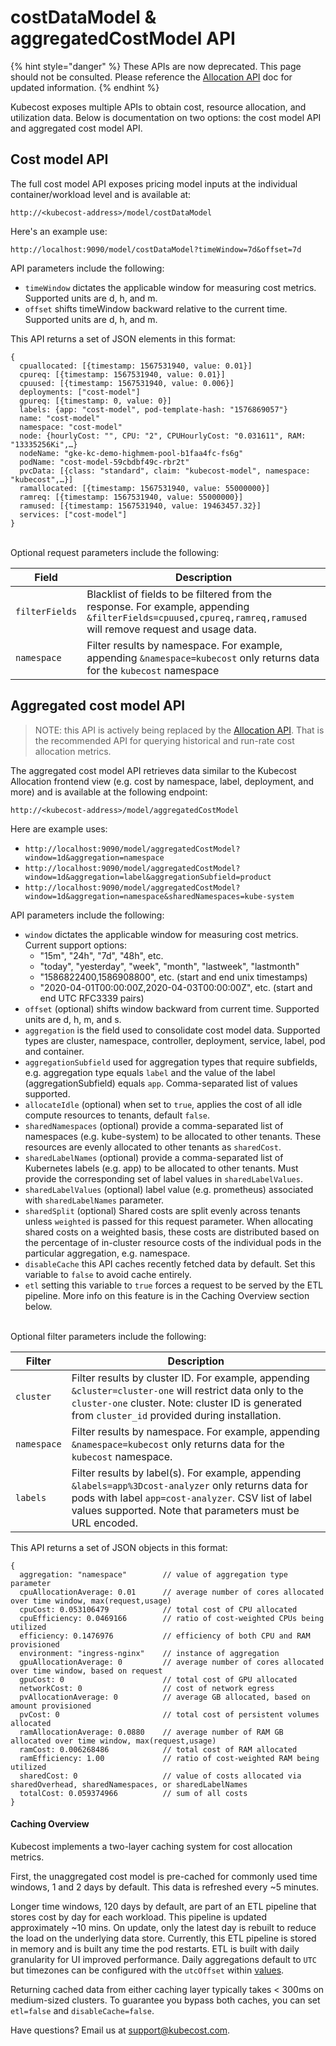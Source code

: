 # costDataModel & aggregatedCostModel API

{% hint style="danger" %}
These APIs are now deprecated. This page should not be consulted. Please reference the [Allocation API](/apis/monitoring-apis/api-allocation.md) doc for updated information.
{% endhint %}

Kubecost exposes multiple APIs to obtain cost, resource allocation, and utilization data. Below is documentation on two options: the cost model API and aggregated cost model API.

## Cost model API

The full cost model API exposes pricing model inputs at the individual container/workload level and is available at:

`http://<kubecost-address>/model/costDataModel`

Here's an example use:

`http://localhost:9090/model/costDataModel?timeWindow=7d&offset=7d`

API parameters include the following:

* `timeWindow` dictates the applicable window for measuring cost metrics. Supported units are d, h, and m.
* `offset` shifts timeWindow backward relative to the current time. Supported units are d, h, and m.

This API returns a set of JSON elements in this format:

```
{
  cpuallocated: [{timestamp: 1567531940, value: 0.01}]
  cpureq: [{timestamp: 1567531940, value: 0.01}]
  cpuused: [{timestamp: 1567531940, value: 0.006}]
  deployments: ["cost-model"]
  gpureq: [{timestamp: 0, value: 0}]
  labels: {app: "cost-model", pod-template-hash: "1576869057"}
  name: "cost-model"
  namespace: "cost-model"
  node: {hourlyCost: "", CPU: "2", CPUHourlyCost: "0.031611", RAM: "13335256Ki",…}
  nodeName: "gke-kc-demo-highmem-pool-b1faa4fc-fs6g"
  podName: "cost-model-59cbdbf49c-rbr2t"
  pvcData: [{class: "standard", claim: "kubecost-model", namespace: "kubecost",…}]
  ramallocated: [{timestamp: 1567531940, value: 55000000}]
  ramreq: [{timestamp: 1567531940, value: 55000000}]
  ramused: [{timestamp: 1567531940, value: 19463457.32}]
  services: ["cost-model"]
}
```

\
Optional request parameters include the following:

| Field          | Description                                                                                                                                                    |
| -------------- | -------------------------------------------------------------------------------------------------------------------------------------------------------------- |
| `filterFields` | Blacklist of fields to be filtered from the response. For example, appending `&filterFields=cpuused,cpureq,ramreq,ramused` will remove request and usage data. |
| `namespace`    | Filter results by namespace. For example, appending `&namespace=kubecost` only returns data for the `kubecost` namespace                                       |

## Aggregated cost model API

> NOTE: this API is actively being replaced by the [Allocation API](/apis/monitoring-apis/api-allocation.md). That is the recommended API for querying historical and run-rate cost allocation metrics.

The aggregated cost model API retrieves data similar to the Kubecost Allocation frontend view (e.g. cost by namespace, label, deployment, and more) and is available at the following endpoint:

`http://<kubecost-address>/model/aggregatedCostModel`

Here are example uses:

* `http://localhost:9090/model/aggregatedCostModel?window=1d&aggregation=namespace`
* `http://localhost:9090/model/aggregatedCostModel?window=1d&aggregation=label&aggregationSubfield=product`
* `http://localhost:9090/model/aggregatedCostModel?window=1d&aggregation=namespace&sharedNamespaces=kube-system`

API parameters include the following:

* `window` dictates the applicable window for measuring cost metrics. Current support options:
  * "15m", "24h", "7d", "48h", etc.
  * "today", "yesterday", "week", "month", "lastweek", "lastmonth"
  * "1586822400,1586908800", etc. (start and end unix timestamps)
  * "2020-04-01T00:00:00Z,2020-04-03T00:00:00Z", etc. (start and end UTC RFC3339 pairs)
* `offset` (optional) shifts window backward from current time. Supported units are d, h, m, and s.
* `aggregation` is the field used to consolidate cost model data. Supported types are cluster, namespace, controller, deployment, service, label, pod and container.
* `aggregationSubfield` used for aggregation types that require subfields, e.g. aggregation type equals `label` and the value of the label (aggregationSubfield) equals `app`. Comma-separated list of values supported.
* `allocateIdle` (optional) when set to `true`, applies the cost of all idle compute resources to tenants, default `false`.
* `sharedNamespaces` (optional) provide a comma-separated list of namespaces (e.g. kube-system) to be allocated to other tenants. These resources are evenly allocated to other tenants as `sharedCost`.
* `sharedLabelNames` (optional) provide a comma-separated list of Kubernetes labels (e.g. app) to be allocated to other tenants. Must provide the corresponding set of label values in `sharedLabelValues`.
* `sharedLabelValues` (optional) label value (e.g. prometheus) associated with `sharedLabelNames` parameter.
* `sharedSplit` (optional) Shared costs are split evenly across tenants unless `weighted` is passed for this request parameter. When allocating shared costs on a weighted basis, these costs are distributed based on the percentage of in-cluster resource costs of the individual pods in the particular aggregation, e.g. namespace.
* `disableCache` this API caches recently fetched data by default. Set this variable to `false` to avoid cache entirely.
* `etl` setting this variable to `true` forces a request to be served by the ETL pipeline. More info on this feature is in the Caching Overview section below.

\
Optional filter parameters include the following:

| Filter      | Description                                                                                                                                                                                                               |
| ----------- | ------------------------------------------------------------------------------------------------------------------------------------------------------------------------------------------------------------------------- |
| `cluster`   | Filter results by cluster ID. For example, appending `&cluster=cluster-one` will restrict data only to the `cluster-one` cluster. Note: cluster ID is generated from `cluster_id` provided during installation.           |
| `namespace` | Filter results by namespace. For example, appending `&namespace=kubecost` only returns data for the `kubecost` namespace.                                                                                                 |
| `labels`    | Filter results by label(s). For example, appending `&labels=app%3Dcost-analyzer` only returns data for pods with label `app=cost-analyzer`. CSV list of label values supported. Note that parameters must be URL encoded. |

This API returns a set of JSON objects in this format:

```
{
  aggregation: "namespace"        // value of aggregation type parameter
  cpuAllocationAverage: 0.01      // average number of cores allocated over time window, max(request,usage)
  cpuCost: 0.053106479            // total cost of CPU allocated
  cpuEfficiency: 0.0469166        // ratio of cost-weighted CPUs being utilized
  efficiency: 0.1476976           // efficiency of both CPU and RAM provisioned
  environment: "ingress-nginx"    // instance of aggregation 
  gpuAllocationAverage: 0         // average number of cores allocated over time window, based on request
  gpuCost: 0                      // total cost of GPU allocated
  networkCost: 0                  // cost of network egress
  pvAllocationAverage: 0          // average GB allocated, based on amount provisioned
  pvCost: 0                       // total cost of persistent volumes allocated
  ramAllocationAverage: 0.0880    // average number of RAM GB allocated over time window, max(request,usage)
  ramCost: 0.006268486            // total cost of RAM allocated
  ramEfficiency: 1.00             // ratio of cost-weighted RAM being utilized
  sharedCost: 0                   // value of costs allocated via sharedOverhead, sharedNamespaces, or sharedLabelNames
  totalCost: 0.059374966          // sum of all costs
}
```

#### Caching Overview

Kubecost implements a two-layer caching system for cost allocation metrics.

First, the unaggregated cost model is pre-cached for commonly used time windows, 1 and 2 days by default. This data is refreshed every \~5 minutes.

Longer time windows, 120 days by default, are part of an ETL pipeline that stores cost by day for each workload. This pipeline is updated approximately \~10 mins. On update, only the latest day is rebuilt to reduce the load on the underlying data store. Currently, this ETL pipeline is stored in memory and is built any time the pod restarts. ETL is built with daily granularity for UI improved performance. Daily aggregations default to `UTC` but timezones can be configured with the `utcOffset` within [values](https://github.com/kubecost/cost-analyzer-helm-chart/blob/master/cost-analyzer/values.yaml#L102).

Returning cached data from either caching layer typically takes < 300ms on medium-sized clusters. To guarantee you bypass both caches, you can set `etl=false` and `disableCache=false`.

Have questions? Email us at [support@kubecost.com](mailto:support@kubecost.com).
